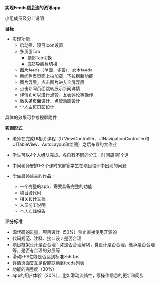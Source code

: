 **实现Feeds信息流的资讯app**



小组成员及分工说明



**目标**

- 实现功能
  - 启动图、项目icon设置
  - 多页面Tab
    - 顶部Tab切换
    - 底部导航栏切换
  - 图片feeds（单图、多图）、文本feeds
  - 新闻列表页面上拉加载、下拉刷新功能
  - 图片浮层，点击图片进入全屏浮层
  - 点击新闻页面跳转展示新闻详情
  - 详情页可以进行点赞、发表评论等操作
  - 微头条页面设计、点赞动画设计
  - 个人主页页面设计

具体的效果可参考视屏附件



**实训形式**

- 老师在完成UI相关课程（UIViewController、UINavigationController和UITableView、AutoLayout和绘图）之后布置的大作业

- 学生可以4个人组队完成，各自有不同的分工，时间周期1个月

- 中间老师安排1-2个课时来解答学生在项目设计中出现的问题

- 学生最终提交的作品：
  - 一个完整的app，需要具备完整的功能
  - 项目源代码
  - 相关设计文档
  - 人员分工说明
  - 个人实践报告



**评分标准**

- 源代码的质量、项目设计（50%）禁止直接使用开源的
- 代码规范、注释、接口设计是否合理
- 项目框架设计是否合理：如是否合理解耦，类设计是否合理，继承是否合理等，是否有合理的分层等
- 滑动FPS性能是否达到标准>56 fps
- 详情页面交互是否能联动到feeds列表
- 功能的完整度（30%）
- app的用户体验（20%），比如滑动流畅性，写操作信息的更新和同步